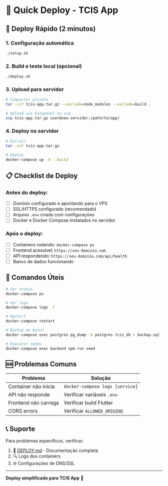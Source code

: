# 🎯 Quick Deploy - TCIS App

## 🚀 Deploy Rápido (2 minutos)

### 1. Configuração automática
```bash
./setup.sh
```

### 2. Build e teste local (opcional)
```bash
./deploy.sh
```

### 3. Upload para servidor
```bash
# Compactar projeto
tar -czf tcis-app.tar.gz --exclude=node_modules --exclude=build .

# Upload via Easypanel ou scp
scp tcis-app.tar.gz user@seu-servidor:/path/to/app/
```

### 4. Deploy no servidor
```bash
# Extrair
tar -xzf tcis-app.tar.gz

# Deploy
docker-compose up -d --build
```

## 📋 Checklist de Deploy

### Antes do deploy:
- [ ] Domínio configurado e apontando para o VPS
- [ ] SSL/HTTPS configurado (recomendado)
- [ ] Arquivo `.env` criado com configurações
- [ ] Docker e Docker Compose instalados no servidor

### Após o deploy:
- [ ] Containers rodando: `docker-compose ps`
- [ ] Frontend acessível: `https://seu-dominio.com`
- [ ] API respondendo: `https://seu-dominio.com/api/health`
- [ ] Banco de dados funcionando

## 🔧 Comandos Úteis

```bash
# Ver status
docker-compose ps

# Ver logs
docker-compose logs -f

# Restart
docker-compose restart

# Backup do banco
docker-compose exec postgres pg_dump -U postgres tcis_db > backup.sql

# Executar seeds
docker-compose exec backend npm run seed
```

## 🆘 Problemas Comuns

| Problema | Solução |
|----------|---------|
| Container não inicia | `docker-compose logs [service]` |
| API não responde | Verificar variáveis `.env` |
| Frontend não carrega | Verificar build Flutter |
| CORS errors | Verificar `ALLOWED_ORIGINS` |

## 📞 Suporte

Para problemas específicos, verificar:
1. 📖 [DEPLOY.md](./DEPLOY.md) - Documentação completa
2. 🔍 Logs dos containers
3. 🌐 Configurações de DNS/SSL

---
**Deploy simplificado para TCIS App** 🚀
